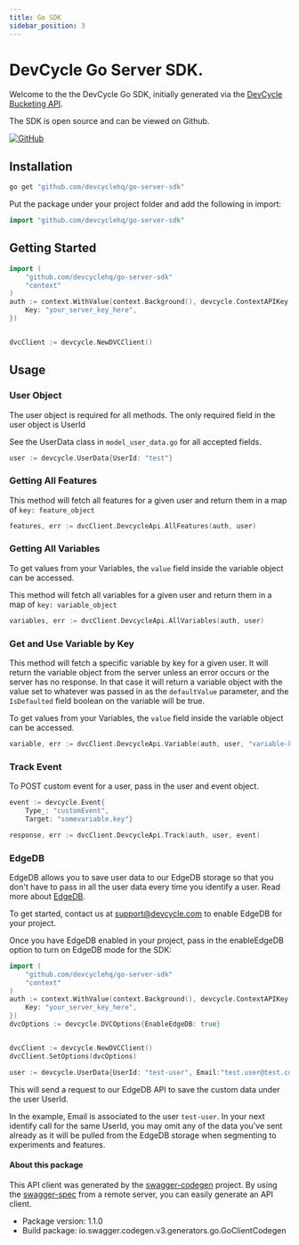 ```yaml
---
title: Go SDK
sidebar_position: 3
---
```


# DevCycle Go Server SDK.

Welcome to the the DevCycle Go SDK, initially generated via the [DevCycle Bucketing API](https://docs.devcycle.com/bucketing-api/#tag/devcycle).

The SDK is open source and can be viewed on Github.

[![GitHub](https://img.shields.io/github/stars/devcyclehq/go-server-sdk.svg?style=social&label=Star&maxAge=2592000)](https://github.com/DevCycleHQ/go-server-sdk)

## Installation

```bash
go get "github.com/devcyclehq/go-server-sdk"
```
Put the package under your project folder and add the following in import:
```go
import "github.com/devcyclehq/go-server-sdk"
```

## Getting Started

```go
import (
    "github.com/devcyclehq/go-server-sdk"
    "context"
)
auth := context.WithValue(context.Background(), devcycle.ContextAPIKey, devcycle.APIKey{
    Key: "your_server_key_here",
})


dvcClient := devcycle.NewDVCClient()
```

## Usage

### User Object
The user object is required for all methods. The only required field in the user object is UserId

See the UserData class in `model_user_data.go` for all accepted fields.

```go
user := devcycle.UserData{UserId: "test"}
```

### Getting All Features
This method will fetch all features for a given user and return them in a map of `key: feature_object`

```go
features, err := dvcClient.DevcycleApi.AllFeatures(auth, user)
```

### Getting All Variables
To get values from your Variables, the `value` field inside the variable object can be accessed.

This method will fetch all variables for a given user and return them in a map of `key: variable_object`

```go
variables, err := dvcClient.DevcycleApi.AllVariables(auth, user)
```

### Get and Use Variable by Key

This method will fetch a specific variable by key for a given user. It will return the variable 
object from the server unless an error occurs or the server has no response. In that case it will return
a variable object with the value set to whatever was passed in as the `defaultValue` parameter, 
and the `IsDefaulted` field boolean on the variable will be true.

To get values from your Variables, the `value` field inside the variable object can be accessed.

```go
variable, err := dvcClient.DevcycleApi.Variable(auth, user, "variable-key", "default_value")
```

### Track Event
To POST custom event for a user, pass in the user and event object.

```go
event := devcycle.Event{
    Type_: "customEvent",
    Target: "somevariable.key"}

response, err := dvcClient.DevcycleApi.Track(auth, user, event)
```

### EdgeDB

EdgeDB allows you to save user data to our EdgeDB storage so that you don't have to pass in all the user data every time you identify a user. Read more about [EdgeDB](https://docs.devcycle.com/docs/home/feature-management/edgedb/).

To get started, contact us at support@devcycle.com to enable EdgeDB for your project.

Once you have EdgeDB enabled in your project, pass in the enableEdgeDB option to turn on EdgeDB mode for the SDK:

```go
import (
    "github.com/devcyclehq/go-server-sdk"
    "context"
)
auth := context.WithValue(context.Background(), devcycle.ContextAPIKey, devcycle.APIKey{
    Key: "your_server_key_here",
})
dvcOptions := devcycle.DVCOptions{EnableEdgeDB: true}


dvcClient := devcycle.NewDVCClient()
dvcClient.SetOptions(dvcOptions)

user := devcycle.UserData{UserId: "test-user", Email:"test.user@test.com"}
```

This will send a request to our EdgeDB API to save the custom data under the user UserId.

In the example, Email is associated to the user `test-user`. In your next identify call for the same UserId, you may omit any of the data you've sent already as it will be pulled from the EdgeDB storage when segmenting to experiments and features.

#### About this package

This API client was generated by the [swagger-codegen](https://github.com/swagger-api/swagger-codegen) project.  By using the [swagger-spec](https://github.com/swagger-api/swagger-spec) from a remote server, you can easily generate an API client.

- Package version: 1.1.0
- Build package: io.swagger.codegen.v3.generators.go.GoClientCodegen

